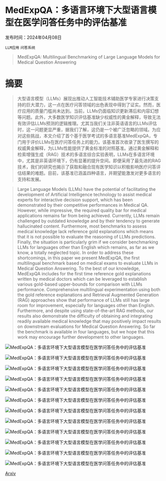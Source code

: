 # MedExpQA：多语言环境下大型语言模型在医学问答任务中的评估基准

发布时间：2024年04月08日

`LLM应用` `问答系统`

> MedExpQA: Multilingual Benchmarking of Large Language Models for Medical Question Answering

# 摘要

> 大型语言模型（LLMs）展现出推动人工智能技术辅助医学专家进行决策支持的巨大潜力，这一点在医疗问答领域的出色表现中得到了证实。然而，医疗应用的质量门槛尚未达到。当前，LLMs仍面临知识更新滞后和内容幻想等问题。此外，大多数医学知识评估基准缺少权威性的黄金解释，导致无法有效评估LLMs预测的逻辑推理。尤其当我们关注非英语语言的LLMs评估时，这一问题更显严重，据我们了解，这仍是一个被广泛忽略的领域。为应对这些挑战，本文介绍了首个基于医学考试的多语言基准MedExpQA，专门用于评价LLMs在医疗问答任务上的能力。该基准首次收录了医生撰写的权威黄金解释，为LLMs性能提供了黄金标准的对照基准。通过黄金解释和检索增强生成（RAG）技术的多语言综合实验表明，LLMs在多语言环境中，尤其是非英语环境下，仍有显著的提升空间。即便采用了最先进的RAG技术，我们的研究也揭示了获取和融合现有医学知识以积极影响医疗问答评估结果的难题。目前，该基准已涵盖四种语言，并期望能激发对更多语言的支持和发展。

> Large Language Models (LLMs) have the potential of facilitating the development of Artificial Intelligence technology to assist medical experts for interactive decision support, which has been demonstrated by their competitive performances in Medical QA. However, while impressive, the required quality bar for medical applications remains far from being achieved. Currently, LLMs remain challenged by outdated knowledge and by their tendency to generate hallucinated content. Furthermore, most benchmarks to assess medical knowledge lack reference gold explanations which means that it is not possible to evaluate the reasoning of LLMs predictions. Finally, the situation is particularly grim if we consider benchmarking LLMs for languages other than English which remains, as far as we know, a totally neglected topic. In order to address these shortcomings, in this paper we present MedExpQA, the first multilingual benchmark based on medical exams to evaluate LLMs in Medical Question Answering. To the best of our knowledge, MedExpQA includes for the first time reference gold explanations written by medical doctors which can be leveraged to establish various gold-based upper-bounds for comparison with LLMs performance. Comprehensive multilingual experimentation using both the gold reference explanations and Retrieval Augmented Generation (RAG) approaches show that performance of LLMs still has large room for improvement, especially for languages other than English. Furthermore, and despite using state-of-the-art RAG methods, our results also demonstrate the difficulty of obtaining and integrating readily available medical knowledge that may positively impact results on downstream evaluations for Medical Question Answering. So far the benchmark is available in four languages, but we hope that this work may encourage further development to other languages.

![MedExpQA：多语言环境下大型语言模型在医学问答任务中的评估基准](../../../paper_images/2404.05590/x1.png)

![MedExpQA：多语言环境下大型语言模型在医学问答任务中的评估基准](../../../paper_images/2404.05590/x2.png)

![MedExpQA：多语言环境下大型语言模型在医学问答任务中的评估基准](../../../paper_images/2404.05590/TrainCorrectAnswer.png)

![MedExpQA：多语言环境下大型语言模型在医学问答任务中的评估基准](../../../paper_images/2404.05590/DevCorrectAnswer.png)

![MedExpQA：多语言环境下大型语言模型在医学问答任务中的评估基准](../../../paper_images/2404.05590/TestCorrectAnswer.png)

![MedExpQA：多语言环境下大型语言模型在医学问答任务中的评估基准](../../../paper_images/2404.05590/doc_dist_snippets.png)

![MedExpQA：多语言环境下大型语言模型在医学问答任务中的评估基准](../../../paper_images/2404.05590/scale_snippets.png)

![MedExpQA：多语言环境下大型语言模型在医学问答任务中的评估基准](../../../paper_images/2404.05590/x3.png)

![MedExpQA：多语言环境下大型语言模型在医学问答任务中的评估基准](../../../paper_images/2404.05590/x4.png)

![MedExpQA：多语言环境下大型语言模型在医学问答任务中的评估基准](../../../paper_images/2404.05590/x5.png)

![MedExpQA：多语言环境下大型语言模型在医学问答任务中的评估基准](../../../paper_images/2404.05590/x6.png)

![MedExpQA：多语言环境下大型语言模型在医学问答任务中的评估基准](../../../paper_images/2404.05590/x7.png)

[Arxiv](https://arxiv.org/abs/2404.05590)